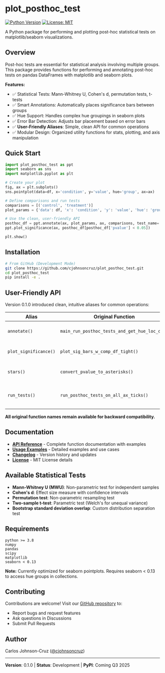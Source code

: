 # plot_posthoc_test

[![Python Version](https://img.shields.io/badge/python-3.8%2B-blue)](https://www.python.org/downloads/)
[![License: MIT](https://img.shields.io/badge/License-MIT-yellow.svg)](https://opensource.org/licenses/MIT)

A Python package for performing and plotting post-hoc statistical tests on matplotlib/seaborn visualizations.

## Overview

Post-hoc tests are essential for statistical analysis involving multiple groups. This package provides functions for performing and annotating post-hoc tests on pandas DataFrames with matplotlib and seaborn plots.

**Features:**
- ✅ Statistical Tests: Mann-Whitney U, Cohen's d, permutation tests, t-tests
- ✅ Smart Annotations: Automatically places significance bars between groups
- ✅ Hue Support: Handles complex hue groupings in seaborn plots  
- ✅ Error Bar Detection: Adjusts bar placement based on error bars
- ✅ **User-Friendly Aliases**: Simple, clean API for common operations
- ✅ Modular Design: Organized utility functions for stats, plotting, and axis manipulation

## Quick Start

```python
import plot_posthoc_test as ppt
import seaborn as sns
import matplotlib.pyplot as plt

# Create your plot
fig, ax = plt.subplots()
sns.pointplot(data=df, x='condition', y='value', hue='group', ax=ax)

# Define comparisons and run tests
comparisons = [('control', 'treatment')]
plot_params = {'data': df, 'x': 'condition', 'y': 'value', 'hue': 'group'}

# Use the clean, user-friendly API
posthoc_df = ppt.annotate(ax, plot_params, ax, comparisons, test_name='MWU')
ppt.plot_significance(ax, posthoc_df[posthoc_df['pvalue'] < 0.05])

plt.show()
```

## Installation

```bash
# From GitHub (Development Mode)
git clone https://github.com/cjohnsoncruz/plot_posthoc_test.git
cd plot_posthoc_test
pip install -e .
```

## User-Friendly API

Version 0.1.0 introduced clean, intuitive aliases for common operations:

| Alias | Original Function | Purpose |
|-------|-------------------|---------|
| `annotate()` | `main_run_posthoc_tests_and_get_hue_loc_df()` | Run tests and get locations |
| `plot_significance()` | `plot_sig_bars_w_comp_df_tight()` | Plot significance bars |
| `stars()` | `convert_pvalue_to_asterisks()` | Convert p-values to asterisks |
| `run_tests()` | `run_posthoc_tests_on_all_ax_ticks()` | Run tests without location inference |

**All original function names remain available for backward compatibility.**

## Documentation

- **[API Reference](api.md)** - Complete function documentation with examples
- **[Usage Examples](usage.md)** - Detailed examples and use cases
- **[Changelog](changelog.md)** - Version history and updates
- **[License](license.md)** - MIT License details

## Available Statistical Tests

- **Mann-Whitney U (MWU)**: Non-parametric test for independent samples
- **Cohen's d**: Effect size measure with confidence intervals
- **Permutation test**: Non-parametric resampling test
- **Two-sample t-test**: Parametric test (Welch's for unequal variance)
- **Bootstrap standard deviation overlap**: Custom distribution separation test

## Requirements

```
python >= 3.8
numpy
pandas
scipy
matplotlib
seaborn < 0.13
```

**Note:** Currently optimized for seaborn pointplots. Requires seaborn < 0.13 to access hue groups in collections.

## Contributing

Contributions are welcome! Visit our [GitHub repository](https://github.com/cjohnsoncruz/plot_posthoc_test) to:
- Report bugs and request features
- Ask questions in Discussions
- Submit Pull Requests

## Author

Carlos Johnson-Cruz ([@cjohnsoncruz](https://github.com/cjohnsoncruz))

---

**Version**: 0.1.0 | **Status**: Development | **PyPI**: Coming Q3 2025
